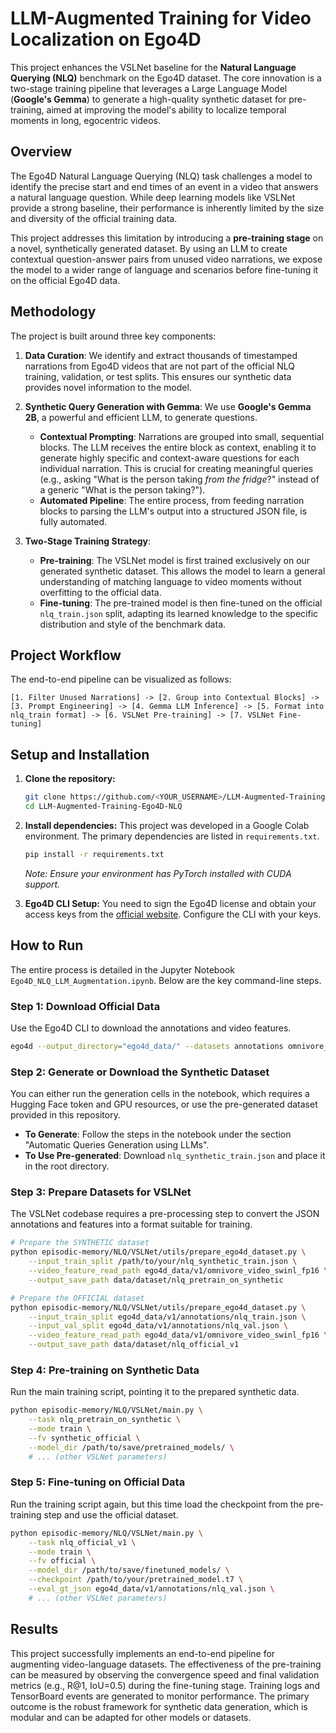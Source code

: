

# LLM-Augmented Training for Video Localization on Ego4D



This project enhances the VSLNet baseline for the **Natural Language Querying (NLQ)** benchmark on the Ego4D dataset. The core innovation is a two-stage training pipeline that leverages a Large Language Model (**Google's Gemma**) to generate a high-quality synthetic dataset for pre-training, aimed at improving the model's ability to localize temporal moments in long, egocentric videos.

## Overview

The Ego4D Natural Language Querying (NLQ) task challenges a model to identify the precise start and end times of an event in a video that answers a natural language question. While deep learning models like VSLNet provide a strong baseline, their performance is inherently limited by the size and diversity of the official training data.

This project addresses this limitation by introducing a **pre-training stage** on a novel, synthetically generated dataset. By using an LLM to create contextual question-answer pairs from unused video narrations, we expose the model to a wider range of language and scenarios before fine-tuning it on the official Ego4D data.

## Methodology

The project is built around three key components:

1.  **Data Curation**: We identify and extract thousands of timestamped narrations from Ego4D videos that are not part of the official NLQ training, validation, or test splits. This ensures our synthetic data provides novel information to the model.

2.  **Synthetic Query Generation with Gemma**: We use **Google's Gemma 2B**, a powerful and efficient LLM, to generate questions.
    *   **Contextual Prompting**: Narrations are grouped into small, sequential blocks. The LLM receives the entire block as context, enabling it to generate highly specific and context-aware questions for each individual narration. This is crucial for creating meaningful queries (e.g., asking "What is the person taking *from the fridge*?" instead of a generic "What is the person taking?").
    *   **Automated Pipeline**: The entire process, from feeding narration blocks to parsing the LLM's output into a structured JSON file, is fully automated.

3.  **Two-Stage Training Strategy**:
    *   **Pre-training**: The VSLNet model is first trained exclusively on our generated synthetic dataset. This allows the model to learn a general understanding of matching language to video moments without overfitting to the official data.
    *   **Fine-tuning**: The pre-trained model is then fine-tuned on the official `nlq_train.json` split, adapting its learned knowledge to the specific distribution and style of the benchmark data.

## Project Workflow

The end-to-end pipeline can be visualized as follows:

```
[1. Filter Unused Narrations] -> [2. Group into Contextual Blocks] -> [3. Prompt Engineering] -> [4. Gemma LLM Inference] -> [5. Format into nlq_train format] -> [6. VSLNet Pre-training] -> [7. VSLNet Fine-tuning]
```

## Setup and Installation

1.  **Clone the repository:**
    ```bash
    git clone https://github.com/<YOUR_USERNAME>/LLM-Augmented-Training-Ego4D-NLQ.git
    cd LLM-Augmented-Training-Ego4D-NLQ
    ```

2.  **Install dependencies:**
    This project was developed in a Google Colab environment. The primary dependencies are listed in `requirements.txt`.
    ```bash
    pip install -r requirements.txt
    ```
    *Note: Ensure your environment has PyTorch installed with CUDA support.*

3.  **Ego4D CLI Setup:**
    You need to sign the Ego4D license and obtain your access keys from the [official website](https://ego4ddataset.com/). Configure the CLI with your keys.

## How to Run

The entire process is detailed in the Jupyter Notebook `Ego4D_NLQ_LLM_Augmentation.ipynb`. Below are the key command-line steps.

### Step 1: Download Official Data

Use the Ego4D CLI to download the annotations and video features.

```bash
ego4d --output_directory="ego4d_data/" --datasets annotations omnivore_video_swinl_fp16 --benchmarks nlq -y --version v1
```

### Step 2: Generate or Download the Synthetic Dataset

You can either run the generation cells in the notebook, which requires a Hugging Face token and GPU resources, or use the pre-generated dataset provided in this repository.

*   **To Generate**: Follow the steps in the notebook under the section "Automatic Queries Generation using LLMs".
*   **To Use Pre-generated**: Download `nlq_synthetic_train.json` and place it in the root directory.

### Step 3: Prepare Datasets for VSLNet

The VSLNet codebase requires a pre-processing step to convert the JSON annotations and features into a format suitable for training.

```bash
# Prepare the SYNTHETIC dataset
python episodic-memory/NLQ/VSLNet/utils/prepare_ego4d_dataset.py \
    --input_train_split /path/to/your/nlq_synthetic_train.json \
    --video_feature_read_path ego4d_data/v1/omnivore_video_swinl_fp16 \
    --output_save_path data/dataset/nlq_pretrain_on_synthetic

# Prepare the OFFICIAL dataset
python episodic-memory/NLQ/VSLNet/utils/prepare_ego4d_dataset.py \
    --input_train_split ego4d_data/v1/annotations/nlq_train.json \
    --input_val_split ego4d_data/v1/annotations/nlq_val.json \
    --video_feature_read_path ego4d_data/v1/omnivore_video_swinl_fp16 \
    --output_save_path data/dataset/nlq_official_v1
```

### Step 4: Pre-training on Synthetic Data

Run the main training script, pointing it to the prepared synthetic data.

```bash
python episodic-memory/NLQ/VSLNet/main.py \
    --task nlq_pretrain_on_synthetic \
    --mode train \
    --fv synthetic_official \
    --model_dir /path/to/save/pretrained_models/ \
    # ... (other VSLNet parameters)
```

### Step 5: Fine-tuning on Official Data

Run the training script again, but this time load the checkpoint from the pre-training step and use the official dataset.

```bash
python episodic-memory/NLQ/VSLNet/main.py \
    --task nlq_official_v1 \
    --mode train \
    --fv official \
    --model_dir /path/to/save/finetuned_models/ \
    --checkpoint /path/to/your/pretrained_model.t7 \
    --eval_gt_json ego4d_data/v1/annotations/nlq_val.json \
    # ... (other VSLNet parameters)
```

## Results

This project successfully implements an end-to-end pipeline for augmenting video-language datasets. The effectiveness of the pre-training can be measured by observing the convergence speed and final validation metrics (e.g., R@1, IoU=0.5) during the fine-tuning stage. Training logs and TensorBoard events are generated to monitor performance. The primary outcome is the robust framework for synthetic data generation, which is modular and can be adapted for other models or datasets.


